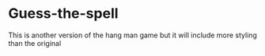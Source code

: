 # Guess-the-spell
This is another version of the hang man game but it will include more styling than the original

